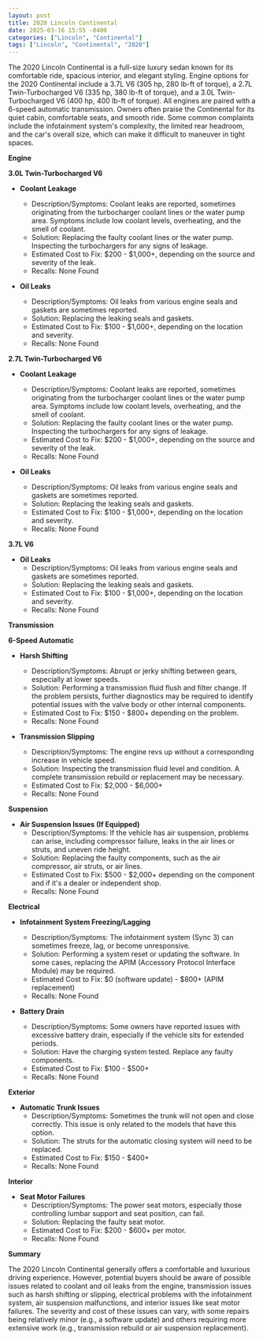 ```yaml
---
layout: post
title: 2020 Lincoln Continental
date: 2025-03-16 15:55 -0400
categories: ["Lincoln", "Continental"]
tags: ["Lincoln", "Continental", "2020"]
---
```

The 2020 Lincoln Continental is a full-size luxury sedan known for its comfortable ride, spacious interior, and elegant styling. Engine options for the 2020 Continental include a 3.7L V6 (305 hp, 280 lb-ft of torque), a 2.7L Twin-Turbocharged V6 (335 hp, 380 lb-ft of torque), and a 3.0L Twin-Turbocharged V6 (400 hp, 400 lb-ft of torque). All engines are paired with a 6-speed automatic transmission. Owners often praise the Continental for its quiet cabin, comfortable seats, and smooth ride. Some common complaints include the infotainment system's complexity, the limited rear headroom, and the car's overall size, which can make it difficult to maneuver in tight spaces.

**Engine**

**3.0L Twin-Turbocharged V6**

*   **Coolant Leakage**
    *   Description/Symptoms: Coolant leaks are reported, sometimes originating from the turbocharger coolant lines or the water pump area. Symptoms include low coolant levels, overheating, and the smell of coolant.
    *   Solution: Replacing the faulty coolant lines or the water pump. Inspecting the turbochargers for any signs of leakage.
    *   Estimated Cost to Fix: $200 - $1,000+, depending on the source and severity of the leak.
    *   Recalls: None Found

*   **Oil Leaks**
    *   Description/Symptoms: Oil leaks from various engine seals and gaskets are sometimes reported.
    *   Solution: Replacing the leaking seals and gaskets.
    *   Estimated Cost to Fix: $100 - $1,000+, depending on the location and severity.
    *   Recalls: None Found

**2.7L Twin-Turbocharged V6**

*   **Coolant Leakage**
    *   Description/Symptoms: Coolant leaks are reported, sometimes originating from the turbocharger coolant lines or the water pump area. Symptoms include low coolant levels, overheating, and the smell of coolant.
    *   Solution: Replacing the faulty coolant lines or the water pump. Inspecting the turbochargers for any signs of leakage.
    *   Estimated Cost to Fix: $200 - $1,000+, depending on the source and severity of the leak.
    *   Recalls: None Found

*   **Oil Leaks**
    *   Description/Symptoms: Oil leaks from various engine seals and gaskets are sometimes reported.
    *   Solution: Replacing the leaking seals and gaskets.
    *   Estimated Cost to Fix: $100 - $1,000+, depending on the location and severity.
    *   Recalls: None Found

**3.7L V6**
*   **Oil Leaks**
    *   Description/Symptoms: Oil leaks from various engine seals and gaskets are sometimes reported.
    *   Solution: Replacing the leaking seals and gaskets.
    *   Estimated Cost to Fix: $100 - $1,000+, depending on the location and severity.
    *   Recalls: None Found

**Transmission**

**6-Speed Automatic**

*   **Harsh Shifting**
    *   Description/Symptoms: Abrupt or jerky shifting between gears, especially at lower speeds.
    *   Solution: Performing a transmission fluid flush and filter change. If the problem persists, further diagnostics may be required to identify potential issues with the valve body or other internal components.
    *   Estimated Cost to Fix: $150 - $800+ depending on the problem.
    *   Recalls: None Found

*   **Transmission Slipping**
    *   Description/Symptoms: The engine revs up without a corresponding increase in vehicle speed.
    *   Solution: Inspecting the transmission fluid level and condition. A complete transmission rebuild or replacement may be necessary.
    *   Estimated Cost to Fix: $2,000 - $6,000+
    *   Recalls: None Found

**Suspension**

*   **Air Suspension Issues (If Equipped)**
    *   Description/Symptoms: If the vehicle has air suspension, problems can arise, including compressor failure, leaks in the air lines or struts, and uneven ride height.
    *   Solution: Replacing the faulty components, such as the air compressor, air struts, or air lines.
    *   Estimated Cost to Fix: $500 - $2,000+ depending on the component and if it's a dealer or independent shop.
    *   Recalls: None Found

**Electrical**

*   **Infotainment System Freezing/Lagging**
    *   Description/Symptoms: The infotainment system (Sync 3) can sometimes freeze, lag, or become unresponsive.
    *   Solution: Performing a system reset or updating the software. In some cases, replacing the APIM (Accessory Protocol Interface Module) may be required.
    *   Estimated Cost to Fix: $0 (software update) - $800+ (APIM replacement)
    *   Recalls: None Found

*   **Battery Drain**
    * Description/Symptoms: Some owners have reported issues with excessive battery drain, especially if the vehicle sits for extended periods.
    * Solution: Have the charging system tested. Replace any faulty components.
    * Estimated Cost to Fix: $100 - $500+
    * Recalls: None Found

**Exterior**

*   **Automatic Trunk Issues**
    * Description/Symptoms: Sometimes the trunk will not open and close correctly. This issue is only related to the models that have this option.
    * Solution: The struts for the automatic closing system will need to be replaced.
    * Estimated Cost to Fix: $150 - $400+
    * Recalls: None Found

**Interior**

*   **Seat Motor Failures**
    * Description/Symptoms: The power seat motors, especially those controlling lumbar support and seat position, can fail.
    * Solution: Replacing the faulty seat motor.
    * Estimated Cost to Fix: $200 - $600+ per motor.
    * Recalls: None Found

**Summary**

The 2020 Lincoln Continental generally offers a comfortable and luxurious driving experience. However, potential buyers should be aware of possible issues related to coolant and oil leaks from the engine, transmission issues such as harsh shifting or slipping, electrical problems with the infotainment system, air suspension malfunctions, and interior issues like seat motor failures. The severity and cost of these issues can vary, with some repairs being relatively minor (e.g., a software update) and others requiring more extensive work (e.g., transmission rebuild or air suspension replacement).

